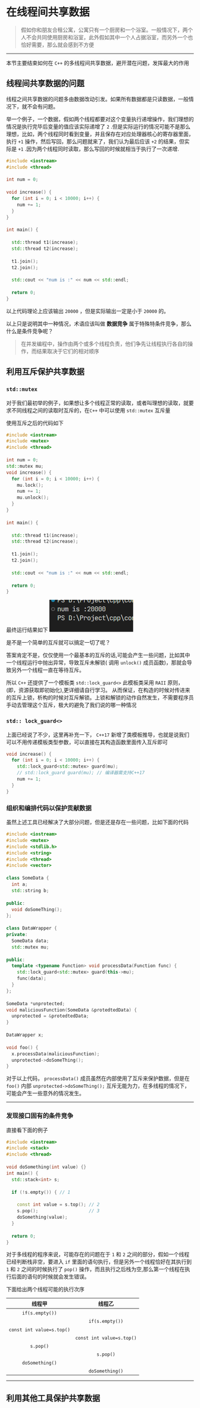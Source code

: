 # 在线程间共享数据
> 假如你和朋友合租公寓，公寓只有一个厨房和一个浴室。一般情况下，两个人不会共同使用厨房和浴室，此外假如其中一个人占据浴室，而另外一个也恰好需要，那么就会感到不方便
----

本节主要结束如何在 `C++` 的多线程间共享数据，避开潜在问题，发挥最大的作用


## 线程间共享数据的问题
线程之间共享数据的问题多由数据改动引发。如果所有数据都是只读数据，一般情况下，就不会有问题。

举一个例子，一个数据，假如两个线程都要对这个变量执行递增操作，我们理想的情况是执行完毕后变量的值应该实际递增了 `2` .但是实际运行的情况可能不是那么理想，比如，两个线程同时看到变量，并且保存在对应处理器核心的寄存器里面，执行 `+1` 操作，然后写回，那么问题就来了，我们认为最后应该 `+2` 的结果，但实际是 `+1` .因为两个线程同时读取，那么写回的时候就相当于执行了一次递增.

```cpp
#include <iostream>
#include <thread>

int num = 0;

void increase() {
  for (int i = 0; i < 10000; i++) {
    num += 1;
  }
}

int main() {

  std::thread t1(increase);
  std::thread t2(increase);

  t1.join();
  t2.join();

  std::cout << "num is :" << num << std::endl;

  return 0;
}
```
以上代码理论上应该输出 `20000` ，但是实际输出一定是小于 `20000` 的。

以上只是说明其中一种情况，术语应该叫做 **数据竞争**
属于特殊特条件竞争，那么什么是条件竞争呢？

> 在并发编程中，操作由两个或多个线程负责，他们争先让线程执行各自的操作，而结果取决于它们的相对顺序

## 利用互斥保护共享数据
### `std::mutex`
对于我们最初举的例子，如果想让多个线程正常的读取，或者叫理想的读取，就要求不同线程之间的读取时互斥的，在`C++` 中可以使用  `std::mutex` 互斥量

使用互斥之后的代码如下
```cpp
#include <iostream>
#include <mutex>
#include <thread>

int num = 0;
std::mutex mu;
void increase() {
  for (int i = 0; i < 10000; i++) {
    mu.lock();
    num += 1;
    mu.unlock();
  }
}

int main() {

  std::thread t1(increase);
  std::thread t2(increase);

  t1.join();
  t2.join();

  std::cout << "num is :" << num << std::endl;

  return 0;
}
```
最终运行结果如下
![运行结果](image/shared-data-bewteen-thread/1662904533255.png)


是不是一个简单的互斥就可以搞定一切了呢？

答案肯定不是，仅仅使用一个最基本的互斥的话,可能会产生一些问题，比如其中一个线程运行中抛出异常，导致互斥未解锁( 调用 `unlock()` 成员函数)，那就会导致另外一个线程一直在等待互斥。

所以 `C++` 还提供了一个模板类 `std::lock_guard<>` 此模板类采用 `RAII` 原则，(即，资源获取即初始化),更详细请自行学习。
从而保证，在构造的时候对传进来的互斥上锁，析构的时候对互斥解锁。上锁和解锁的动作自然发生，不需要程序员手动去管理这个互斥，极大的避免了我们说的哪一种情况


### `std:: lock_guard<>`

上面已经说了不少，这里再补充一下， `C++17` 新增了类模板推导，也就是说我们可以不用传递模板类型参数，可以直接在其构造函数里面传入互斥即可

```cpp
void increase() {
  for (int i = 0; i < 10000; i++) {
    std::lock_guard<std::mutex> guard(mu);
    // std::lock_guard guard(mu); // 编译器需支持C++17
    num += 1;
  }
}
```
### 组织和编排代码以保护贡献数据

虽然上述工具已经解决了大部分问题，但是还是存在一些问题，比如下面的代码
```cpp
#include <iostream>
#include <mutex>
#include <stdlib.h>
#include <string>
#include <thread>
#include <vector>

class SomeData {
  int a;
  std::string b;

public:
  void doSomeThing();
};

class DataWrapper {
private:
  SomeData data;
  std::mutex mu;

public:
  template <typename Function> void processData(Function func) {
    std::lock_guard<std::mutex> guard(this->mu);
    func(data);
  }
};

SomeData *unprotected;
void maliciousFunction(SomeData &protedtedData) {
  unprotected = &protedtedData;
}

DataWrapper x;

void foo() {
  x.processData(maliciousFunction);
  unprotected->doSomeThing();
}
```
对于以上代码， `processData()` 成员虽然在内部使用了互斥来保护数据，但是在 `foo()` 内部 `unprotected->doSomeThing();` 互斥无能为力，在多线程的情况下，可能会产生一些意外的情况发生。

---

### 发现接口固有的条件竞争
直接看下面的例子

```cpp
#include <iostream>
#include <stack>
#include <thread>

void doSomething(int value) {}
int main() {
  std::stack<int> s;

  if (!s.empty()) { // 1

    const int value = s.top(); // 2
    s.pop();                   // 3
    doSomething(value);
  }

  return 0;
}
```

对于多线程的程序来说，可能存在的问题在于  `1` 和 `2` 之间的部分，假如一个线程已经判断栈非空，要进入 `if` 里面的语句执行，但是另外一个线程恰好在其执行到 `1` 和 `2` 之间的时候执行了 `pop()` 操作，而且执行之后栈为空,那么第一个线程在执行后面的语句的时候就会发生错误。

下面给出两个线程可能的执行次序

| 线程甲|线程乙|
|:-:|:-:|
|`if(s.empty())`||    
| |`if(s.empty())`|
|`const int value=s.top()` ||
||`const int value=s.top()` |
|`s.pop()`||
||`s.pop()`|
|`doSomething()`||
||`doSomething()`|



----



## 利用其他工具保护共享数据
